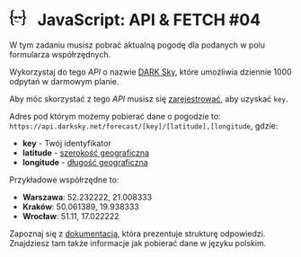 # [![](../assets/img/logo-readme2.jpg)](https://devmentor.pl) &nbsp; JavaScript: API & FETCH #04

W tym zadaniu musisz pobrać aktualną pogodę dla podanych w polu formularza współrzędnych. 

Wykorzystaj do tego *API* o nazwie [DARK Sky](https://darksky.net/dev), które umożliwia dziennie 1000 odpytań w darmowym planie. 

Aby móc skorzystać z tego *API* musisz się [zarejestrować](https://darksky.net/dev/register), aby uzyskać `key`.

Adres pod którym możemy pobierać dane o pogodzie to: `https://api.darksky.net/forecast/[key]/[latitude],[longitude`, gdzie:

* **key** - Twój identyfikator
* **latitude** - [szerokość geograficzna](https://pl.wikipedia.org/wiki/Szeroko%C5%9B%C4%87_geograficzna)
* **longitude** - [długość geograficzna](https://pl.wikipedia.org/wiki/D%C5%82ugo%C5%9B%C4%87_geograficzna)

Przykładowe współrzędne to:
* **Warszawa**: 52.232222, 21.008333
* **Kraków**: 50.061389, 19.938333
* **Wrocław**: 51.11, 17.022222

 Zapoznaj się z [dokumentacją](https://darksky.net/dev/docs), która prezentuje strukturę odpowiedzi. Znajdziesz tam także informacje jak pobierać dane w języku polskim.